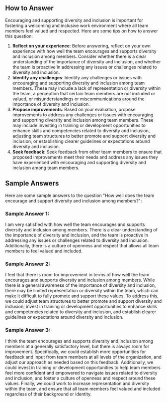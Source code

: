 

How to Answer
-------------

Encouraging and supporting diversity and inclusion is important for fostering a welcoming and inclusive work environment where all team members feel valued and respected. Here are some tips on how to answer this question:

1. **Reflect on your experience**: Before answering, reflect on your own experience with how well the team encourages and supports diversity and inclusion among members. Consider whether there is a clear understanding of the importance of diversity and inclusion, and whether the team is proactive in addressing any issues or challenges related to diversity and inclusion.
2. **Identify any challenges**: Identify any challenges or issues with encouraging and supporting diversity and inclusion among team members. These may include a lack of representation or diversity within the team, a perception that certain team members are not included or valued, or misunderstandings or miscommunications around the importance of diversity and inclusion.
3. **Propose improvements**: Based on your evaluation, propose improvements to address any challenges or issues with encouraging and supporting diversity and inclusion among team members. These may include investing in training or development opportunities to enhance skills and competencies related to diversity and inclusion, adjusting team structures to better promote and support diversity and inclusion, or establishing clearer guidelines or expectations around diversity and inclusion.
4. **Seek feedback**: Seek feedback from other team members to ensure that proposed improvements meet their needs and address any issues they have experienced with encouraging and supporting diversity and inclusion among team members.

Sample Answers
--------------

Here are some sample answers to the question "How well does the team encourage and support diversity and inclusion among members?":

### Sample Answer 1:

I am very satisfied with how well the team encourages and supports diversity and inclusion among members. There is a clear understanding of the importance of diversity and inclusion, and the team is proactive in addressing any issues or challenges related to diversity and inclusion. Additionally, there is a culture of openness and respect that allows all team members to feel valued and included.

### Sample Answer 2:

I feel that there is room for improvement in terms of how well the team encourages and supports diversity and inclusion among members. While there is a general awareness of the importance of diversity and inclusion, there may be limited representation or diversity within the team, which can make it difficult to fully promote and support these values. To address this, we could adjust team structures to better promote and support diversity and inclusion, invest in training or development opportunities to enhance skills and competencies related to diversity and inclusion, and establish clearer guidelines or expectations around diversity and inclusion.

### Sample Answer 3:

I think the team encourages and supports diversity and inclusion among members at a generally satisfactory level, but there is always room for improvement. Specifically, we could establish more opportunities for feedback and input from team members at all levels of the organization, and adjust our approach as needed based on this feedback. Additionally, we could invest in training or development opportunities to help team members feel more confident and empowered to navigate issues related to diversity and inclusion, and foster a culture of openness and respect around these values. Finally, we could work to increase representation and diversity within the team, and ensure that all team members feel valued and included regardless of their background or identity.
